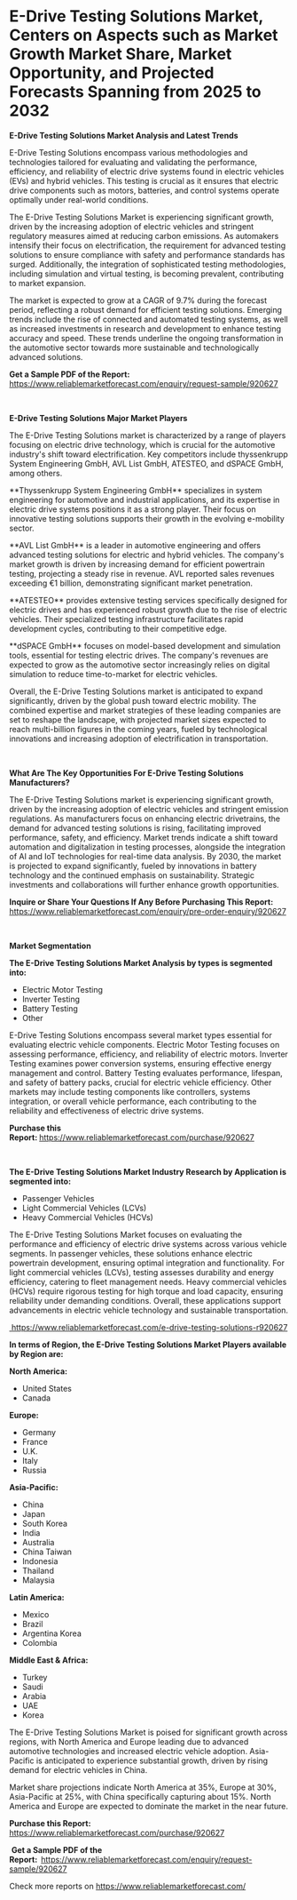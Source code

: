<p><h1>E-Drive Testing Solutions Market, Centers on Aspects such as Market Growth Market Share, Market Opportunity, and Projected Forecasts Spanning from 2025 to 2032</h1></p><p><strong>E-Drive Testing Solutions Market Analysis and Latest Trends</strong></p>
<p><p>E-Drive Testing Solutions encompass various methodologies and technologies tailored for evaluating and validating the performance, efficiency, and reliability of electric drive systems found in electric vehicles (EVs) and hybrid vehicles. This testing is crucial as it ensures that electric drive components such as motors, batteries, and control systems operate optimally under real-world conditions.</p><p>The E-Drive Testing Solutions Market is experiencing significant growth, driven by the increasing adoption of electric vehicles and stringent regulatory measures aimed at reducing carbon emissions. As automakers intensify their focus on electrification, the requirement for advanced testing solutions to ensure compliance with safety and performance standards has surged. Additionally, the integration of sophisticated testing methodologies, including simulation and virtual testing, is becoming prevalent, contributing to market expansion.</p><p>The market is expected to grow at a CAGR of 9.7% during the forecast period, reflecting a robust demand for efficient testing solutions. Emerging trends include the rise of connected and automated testing systems, as well as increased investments in research and development to enhance testing accuracy and speed. These trends underline the ongoing transformation in the automotive sector towards more sustainable and technologically advanced solutions.</p></p>
<p><strong>Get a Sample PDF of the Report:&nbsp;</strong> <a href="https://www.reliablemarketforecast.com/enquiry/request-sample/920627?utm_campaign=3381&utm_medium=2&utm_source=Github&utm_content=ia&utm_term=30032025&utm_id=e-drive-testing-solutions">https://www.reliablemarketforecast.com/enquiry/request-sample/920627</a></p>
<p>&nbsp;</p>
<p><strong>E-Drive Testing Solutions Major Market Players</strong></p>
<p><p>The E-Drive Testing Solutions market is characterized by a range of players focusing on electric drive technology, which is crucial for the automotive industry's shift toward electrification. Key competitors include thyssenkrupp System Engineering GmbH, AVL List GmbH, ATESTEO, and dSPACE GmbH, among others.</p><p>**Thyssenkrupp System Engineering GmbH** specializes in system engineering for automotive and industrial applications, and its expertise in electric drive systems positions it as a strong player. Their focus on innovative testing solutions supports their growth in the evolving e-mobility sector.</p><p>**AVL List GmbH** is a leader in automotive engineering and offers advanced testing solutions for electric and hybrid vehicles. The company's market growth is driven by increasing demand for efficient powertrain testing, projecting a steady rise in revenue. AVL reported sales revenues exceeding €1 billion, demonstrating significant market penetration.</p><p>**ATESTEO** provides extensive testing services specifically designed for electric drives and has experienced robust growth due to the rise of electric vehicles. Their specialized testing infrastructure facilitates rapid development cycles, contributing to their competitive edge.</p><p>**dSPACE GmbH** focuses on model-based development and simulation tools, essential for testing electric drives. The company's revenues are expected to grow as the automotive sector increasingly relies on digital simulation to reduce time-to-market for electric vehicles.</p><p>Overall, the E-Drive Testing Solutions market is anticipated to expand significantly, driven by the global push toward electric mobility. The combined expertise and market strategies of these leading companies are set to reshape the landscape, with projected market sizes expected to reach multi-billion figures in the coming years, fueled by technological innovations and increasing adoption of electrification in transportation.</p></p>
<p>&nbsp;</p>
<p><strong>What Are The Key Opportunities For E-Drive Testing Solutions Manufacturers?</strong></p>
<p><p>The E-Drive Testing Solutions market is experiencing significant growth, driven by the increasing adoption of electric vehicles and stringent emission regulations. As manufacturers focus on enhancing electric drivetrains, the demand for advanced testing solutions is rising, facilitating improved performance, safety, and efficiency. Market trends indicate a shift toward automation and digitalization in testing processes, alongside the integration of AI and IoT technologies for real-time data analysis. By 2030, the market is projected to expand significantly, fueled by innovations in battery technology and the continued emphasis on sustainability. Strategic investments and collaborations will further enhance growth opportunities.</p></p>
<p><strong>Inquire or Share Your Questions If Any Before Purchasing This Report:</strong> <a href="https://www.reliablemarketforecast.com/enquiry/pre-order-enquiry/920627?utm_campaign=3381&utm_medium=2&utm_source=Github&utm_content=ia&utm_term=30032025&utm_id=e-drive-testing-solutions">https://www.reliablemarketforecast.com/enquiry/pre-order-enquiry/920627</a></p>
<p>&nbsp;</p>
<p><strong>Market Segmentation</strong></p>
<p><strong>The E-Drive Testing Solutions Market Analysis by types is segmented into:</strong></p>
<p><ul><li>Electric Motor Testing</li><li>Inverter Testing</li><li>Battery Testing</li><li>Other</li></ul></p>
<p><p>E-Drive Testing Solutions encompass several market types essential for evaluating electric vehicle components. Electric Motor Testing focuses on assessing performance, efficiency, and reliability of electric motors. Inverter Testing examines power conversion systems, ensuring effective energy management and control. Battery Testing evaluates performance, lifespan, and safety of battery packs, crucial for electric vehicle efficiency. Other markets may include testing components like controllers, systems integration, or overall vehicle performance, each contributing to the reliability and effectiveness of electric drive systems.</p></p>
<p><strong>Purchase this Report:&nbsp;</strong><a href="https://www.reliablemarketforecast.com/purchase/920627?utm_campaign=3381&utm_medium=2&utm_source=Github&utm_content=ia&utm_term=30032025&utm_id=e-drive-testing-solutions">https://www.reliablemarketforecast.com/purchase/920627</a></p>
<p>&nbsp;</p>
<p><strong>The E-Drive Testing Solutions Market Industry Research by Application is segmented into:</strong></p>
<p><ul><li>Passenger Vehicles</li><li>Light Commercial Vehicles (LCVs)</li><li>Heavy Commercial Vehicles (HCVs)</li></ul></p>
<p><p>The E-Drive Testing Solutions Market focuses on evaluating the performance and efficiency of electric drive systems across various vehicle segments. In passenger vehicles, these solutions enhance electric powertrain development, ensuring optimal integration and functionality. For light commercial vehicles (LCVs), testing assesses durability and energy efficiency, catering to fleet management needs. Heavy commercial vehicles (HCVs) require rigorous testing for high torque and load capacity, ensuring reliability under demanding conditions. Overall, these applications support advancements in electric vehicle technology and sustainable transportation.</p></p>
<p><a href="https://www.reliablemarketforecast.com/e-drive-testing-solutions-r920627?utm_campaign=3381&utm_medium=2&utm_source=Github&utm_content=ia&utm_term=30032025&utm_id=e-drive-testing-solutions">&nbsp;https://www.reliablemarketforecast.com/e-drive-testing-solutions-r920627</a></p>
<p><strong>In terms of Region, the E-Drive Testing Solutions Market Players available by Region are:</strong></p>
<p>
    <p> <strong> North America: </strong>
        <ul>
            <li>United States</li>
            <li>Canada</li>
        </ul>
        </p> 
    <p> <strong> Europe: </strong>
        <ul>
            <li>Germany</li>
            <li>France</li>
            <li>U.K.</li>
            <li>Italy</li>
            <li>Russia</li>
        </ul>
        </p> 
    <p> <strong> Asia-Pacific: </strong>
        <ul>
            <li>China</li>
            <li>Japan</li>
            <li>South Korea</li>
            <li>India</li>
            <li>Australia</li>
            <li>China Taiwan</li>
            <li>Indonesia</li>
            <li>Thailand</li>
            <li>Malaysia</li>
        </ul>
        </p> 
    <p> <strong> Latin America: </strong>
        <ul>
            <li>Mexico</li>
            <li>Brazil</li>
            <li>Argentina Korea</li>
            <li>Colombia</li>
        </ul>
        </p> 
    <p> <strong> Middle East & Africa: </strong>
        <ul>
            <li>Turkey</li>
            <li>Saudi</li>
            <li>Arabia</li>
            <li>UAE</li>
            <li>Korea</li>
        </ul>
    </p>
    </p>
<p><p>The E-Drive Testing Solutions Market is poised for significant growth across regions, with North America and Europe leading due to advanced automotive technologies and increased electric vehicle adoption. Asia-Pacific is anticipated to experience substantial growth, driven by rising demand for electric vehicles in China. </p><p>Market share projections indicate North America at 35%, Europe at 30%, Asia-Pacific at 25%, with China specifically capturing about 15%. North America and Europe are expected to dominate the market in the near future.</p></p>
<p><strong>Purchase this Report: </strong><a href="https://www.reliablemarketforecast.com/purchase/920627?utm_campaign=3381&utm_medium=2&utm_source=Github&utm_content=ia&utm_term=30032025&utm_id=e-drive-testing-solutions">https://www.reliablemarketforecast.com/purchase/920627</a></p>
<p>&nbsp;<strong>Get a Sample PDF of the Report:&nbsp;&nbsp;</strong><a href="https://www.reliablemarketforecast.com/enquiry/request-sample/920627?utm_campaign=3381&utm_medium=2&utm_source=Github&utm_content=ia&utm_term=30032025&utm_id=e-drive-testing-solutions">https://www.reliablemarketforecast.com/enquiry/request-sample/920627</a></p>
<p><strong></strong></p>
<p>Check more reports on <a href="https://www.reliablemarketforecast.com/?utm_campaign=3381&utm_medium=2&utm_source=Github&utm_content=ia&utm_term=30032025&utm_id=e-drive-testing-solutions">https://www.reliablemarketforecast.com/</a></p>